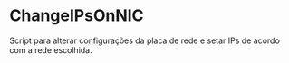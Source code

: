 # ChangeIPsOnNIC
Script para alterar configurações da placa de rede e setar IPs de acordo com a rede escolhida.
